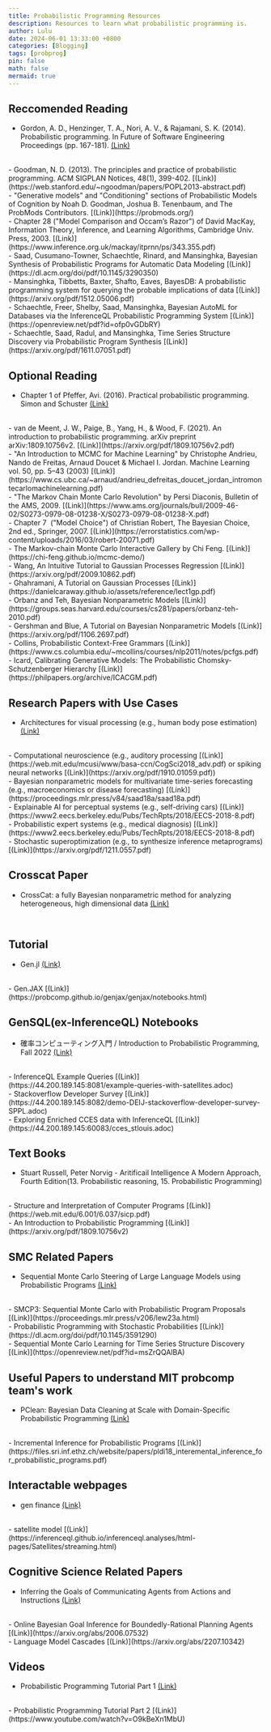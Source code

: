 ```yaml
---
title: Probabilistic Programming Resources
description: Resources to learn what probabilistic programming is.
author: Lulu
date: 2024-06-01 13:33:00 +0800
categories: [Blogging]
tags: [probprog]
pin: false
math: false
mermaid: true
---
```

## Reccomended Reading
- Gordon, A. D., Henzinger, T. A., Nori, A. V., & Rajamani, S. K. (2014). Probabilistic programming. In Future of Software Engineering Proceedings (pp. 167-181). [(Link)](https://www.microsoft.com/en-us/research/wp-content/uploads/2016/02/fose-icse2014.pdf)
<br>
- Goodman, N. D. (2013). The principles and practice of probabilistic programming. ACM SIGPLAN Notices, 48(1), 399-402. [(Link)](https://web.stanford.edu/~ngoodman/papers/POPL2013-abstract.pdf)
<br>
- "Generative models" and "Conditioning" sections of Probabilistic Models of Cognition by Noah D. Goodman, Joshua B. Tenenbaum, and The ProbMods Contributors. [(Link)](https://probmods.org/)
<br>
- Chapter 28 ("Model Comparison and Occam’s Razor") of David MacKay, Information Theory, Inference, and Learning Algorithms, Cambridge Univ. Press, 2003. [(Link)](https://www.inference.org.uk/mackay/itprnn/ps/343.355.pdf)
<br>
- Saad, Cusumano-Towner, Schaechtle, Rinard, and Mansinghka, Bayesian Synthesis of Probabilistic Programs for Automatic Data Modeling [(Link)](https://dl.acm.org/doi/pdf/10.1145/3290350)
<br>
- Mansinghka, Tibbetts, Baxter, Shafto, Eaves, BayesDB: A probabilistic programming system for querying the probable implications of data [(Link)](https://arxiv.org/pdf/1512.05006.pdf)
<br>
- Schaechtle, Freer, Shelby, Saad, Mansinghka, Bayesian AutoML for Databases via the InferenceQL Probabilistic Programming System [(Link)](https://openreview.net/pdf?id=ofp0vGDbRY)
<br>
- Schaechtle, Saad, Radul, and Mansinghka, Time Series Structure Discovery via Probabilistic Program Synthesis [(Link)](https://arxiv.org/pdf/1611.07051.pdf)
<br>

## Optional Reading

- Chapter 1 of Pfeffer, Avi. (2016). Practical probabilistic programming. Simon and Schuster [(Link)](https://livebook.manning.com/book/practical-probabilistic-programming/chapter-1/)
<br>
- van de Meent, J. W., Paige, B., Yang, H., & Wood, F. (2021). An introduction to probabilistic programming. arXiv preprint arXiv:1809.10756v2. [(Link)](https://arxiv.org/pdf/1809.10756v2.pdf)
<br>
- "An Introduction to MCMC for Machine Learning" by Christophe Andrieu, Nando de Freitas, Arnaud Doucet & Michael I. Jordan. Machine Learning vol. 50, pp. 5–43 (2003) [(Link)](https://www.cs.ubc.ca/~arnaud/andrieu_defreitas_doucet_jordan_intromontecarlomachinelearning.pdf)
<br>
- "The Markov Chain Monte Carlo Revolution" by Persi Diaconis, Bulletin of the AMS, 2009. [(Link)](https://www.ams.org/journals/bull/2009-46-02/S0273-0979-08-01238-X/S0273-0979-08-01238-X.pdf)
<br>
- Chapter 7  ("Model Choice") of Christian Robert, The Bayesian Choice, 2nd ed., Springer, 2007. [(Link)](https://errorstatistics.com/wp-content/uploads/2016/03/robert-20071.pdf)
<br>
- The Markov-chain Monte Carlo Interactive Gallery by Chi Feng. [(Link)](https://chi-feng.github.io/mcmc-demo/)
<br>
- Wang, An Intuitive Tutorial to Gaussian Processes Regression [(Link)](https://arxiv.org/pdf/2009.10862.pdf)
<br>
- Ghahramani, A Tutorial on Gaussian Processes [(Link)](https://danielcaraway.github.io/assets/reference/lect1gp.pdf)
<br>
- Orbanz and Teh, Bayesian Nonparametric Models [(Link)](https://groups.seas.harvard.edu/courses/cs281/papers/orbanz-teh-2010.pdf)
<br>
- Gershman and Blue, A Tutorial on Bayesian Nonparametric Models [(Link)](https://arxiv.org/pdf/1106.2697.pdf)
<br>
- Collins, Probabilistic Context-Free Grammars [(Link)](https://www.cs.columbia.edu/~mcollins/courses/nlp2011/notes/pcfgs.pdf)
<br>
- Icard, Calibrating Generative Models: The Probabilistic Chomsky-Schutzenberger Hierarchy [(Link)](https://philpapers.org/archive/ICACGM.pdf)
<br>

## Research Papers with Use Cases
- Architectures for visual processing (e.g., human body pose estimation) [(Link)](https://dspace.mit.edu/bitstream/handle/1721.1/96620/Tenenbaum_Picture%20A.pdf?sequence=1&isAllowed=y0)
<br>
- Computational neuroscience (e.g., auditory processing [(Link)](https://web.mit.edu/mcusi/www/basa-ccn/CogSci2018_adv.pdf) or spiking neural networks [(Link)](https://arxiv.org/pdf/1910.01059.pdf)) 
<br>
- Bayesian nonparametric models for multivariate time-series forecasting (e.g., macroeconomics or disease forecasting) [(Link)](https://proceedings.mlr.press/v84/saad18a/saad18a.pdf)
<br>
- Explainable AI for perceptual systems (e.g., self-driving cars) [(Link)](https://www2.eecs.berkeley.edu/Pubs/TechRpts/2018/EECS-2018-8.pdf)
<br>
- Probabilistic expert systems (e.g., medical diagnosis) [(Link)](https://www2.eecs.berkeley.edu/Pubs/TechRpts/2018/EECS-2018-8.pdf)
<br>
- Stochastic superoptimization (e.g., to synthesize inference metaprograms) [(Link)](https://arxiv.org/pdf/1211.0557.pdf)
<br>

## Crosscat Paper
- CrossCat: a fully Bayesian nonparametric method for analyzing heterogeneous, high dimensional data [(Link)](https://dl.acm.org/doi/10.5555/2946645.3007091)
<br>

## Tutorial
- Gen.jl [(Link)](https://www.gen.dev/tutorials/bottom-up-intro/tutorial)
<br>
- Gen.JAX [(Link)](https://probcomp.github.io/genjax/genjax/notebooks.html)
<br>

## GenSQL(ex-InferenceQL) Notebooks
- 確率コンピューティング入門 / Introduction to Probabilistic Programming, Fall 2022 [(Link)](https://44.200.189.145:8080/anomaly-detection-clinical-trials.adoc)
<br>
- InferenceQL Example Queries [(Link)](https://44.200.189.145:8081/example-queries-with-satellites.adoc)
<br>
- Stackoverflow Developer Survey [(Link)](https://44.200.189.145:8082/demo-DEIJ-stackoverflow-developer-survey-SPPL.adoc)
<br>
- Exploring Enriched CCES data with InferenceQL [(Link)](https://44.200.189.145:60083/cces_stlouis.adoc)
<br>

## Text Books
- Stuart Russell, Peter Norvig - Aritificail Intelligence A Modern Approach, Fourth Edition(13. Probabilistic reasoning, 15. Probabilistic Programming)
<br>
- Structure and Interpretation of Computer Programs  [(Link)](https://web.mit.edu/6.001/6.037/sicp.pdf)
<br>
- An Introduction to Probabilistic Programming [(Link)](https://arxiv.org/pdf/1809.10756v2)
<br>

## SMC Related Papers
- Sequential Monte Carlo Steering of Large Language Models using Probabilistic Programs [(Link)](https://arxiv.org/abs/2306.03081)
<br>
- SMCP3: Sequential Monte Carlo with Probabilistic Program Proposals [(Link)](https://proceedings.mlr.press/v206/lew23a.html)
<br>
- Probabilistic Programming with Stochastic Probabilities [(Link)](https://dl.acm.org/doi/pdf/10.1145/3591290)
<br>
- Sequential Monte Carlo Learning for Time Series Structure Discovery [(Link)](https://openreview.net/pdf?id=msZrQQAlBA)
<br>

## Useful Papers to understand MIT probcomp team's work
- PClean: Bayesian Data Cleaning at Scale with Domain-Specific Probabilistic Programming [(Link)](https://arxiv.org/pdf/2007.11838.pdf)
<br>
- Incremental Inference for Probabilistic Programs [(Link)](https://files.sri.inf.ethz.ch/website/papers/pldi18_interemental_inference_for_probabilistic_programs.pdf)
<br>

## Interactable webpages
- gen finance [(Link)](https://probcomp.github.io/gen-finance/)
<br>
- satellite model [(Link)](https://inferenceql.github.io/inferenceql.analyses/html-pages/Satellites/streaming.html)
<br>

## Cognitive Science Related Papers
- Inferring the Goals of Communicating Agents from Actions and Instructions [(Link)](https://arxiv.org/pdf/2306.16207.pdf)
<br>
- Online Bayesian Goal Inference for Boundedly-Rational Planning Agents  [(Link)](https://arxiv.org/abs/2006.07532)
<br>
- Language Model Cascades  [(Link)](https://arxiv.org/abs/2207.10342)
<br>

## Videos
- Probabilistic Programming Tutorial Part 1 [(Link)](https://youtu.be/n08kGjReS74?si=leOCxmSysNodx0qf)
<br>
- Probabilistic Programming Tutorial Part 2 [(Link)](https://www.youtube.com/watch?v=O9kBeXn1MbU)
<br>